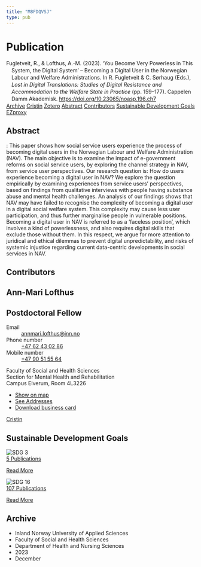 ```yaml
---
title: "M8FDQVSJ"
type: pub
---
```

<h1>Publication</h1>
<article id="csl-bib-container-M8FDQVSJ" class="csl-bib-container">
  <div class="csl-bib-body" style="line-height: 1.35; padding-left: 1em; text-indent:-1em;">
  <div class="csl-entry">Fugletveit, R., &amp; Lofthus, A.-M. (2023). &#x2018;You Become Very Powerless in This System, the Digital System&#x2019; &#x2013; Becoming a Digital User in the Norwegian Labour and Welfare Administrations. In R. Fugletveit &amp; C. S&#xF8;rhaug (Eds.), <i>Lost in Digital Translations: Studies of Digital Resistance and Accommodation to the Welfare State in Practice</i> (pp. 159&#x2013;177). Cappelen Damm Akademisk. <a href="https://doi.org/10.23065/noasp.196.ch7">https://doi.org/10.23065/noasp.196.ch7</a></div>
</div>
  <div class="csl-bib-buttons">
    <a href="#taxonomy-article-M8FDQVSJ" class="csl-bib-button">Archive</a>
    <a href="https://app.cristin.no/results/show.jsf?id=2217231" alt="Cristin URL" class="csl-bib-button">Cristin</a>
    <a href="http://zotero.org/groups/5402882/items/M8FDQVSJ" alt="Zotero URL" class="csl-bib-button">Zotero</a>
    <a href="#abstract-article-M8FDQVSJ" class="csl-bib-button">Abstract</a>
    <a href="#contributors-article-M8FDQVSJ" class="csl-bib-button">Contributors</a>
    <a href="#sdg-article-M8FDQVSJ" class="csl-bib-button">Sustainable Development Goals</a>
    <a href="http://ezproxy.inn.no/login?url=https://doi.org/10.23065/noasp.196.ch7" class="csl-bib-button">EZproxy</a>
  </div>
  <div id="csl-bib-meta-container-M8FDQVSJ"></div>
</article>
<div id="csl-bib-meta-M8FDQVSJ" class="csl-bib-meta">
  <article id="abstract-article-M8FDQVSJ" class="abstract-article">
    <h1>Abstract</h1>
    : This paper shows how social service users experience the process of becoming digital users in the Norwegian Labour and Welfare Administration (NAV). The main objective is to examine the impact of e-government reforms on social service users, by exploring the channel strategy in NAV, from service user perspectives. Our research question is: How do users experience becoming a digital user in NAV? We explore the question empirically by examining experiences from service users’ perspectives, based on findings from qualitative interviews with people having substance abuse and mental health challenges. An analysis of our findings shows that NAV may have failed to recognise the complexity of becoming a digital user in a digital social welfare system. This complexity may cause less user participation, and thus further marginalise people in vulnerable positions. Becoming a digital user in NAV is referred to as a ‘faceless position’, which involves a kind of powerlessness, and also requires digital skills that exclude those without them. In this respect, we argue for more attention to juridical and ethical dilemmas to prevent digital unpredictability, and risks of systemic injustice regarding current data-centric developments in social services in NAV.
  </article>
  <article id="contributors-article-M8FDQVSJ" class="contributors-article">
    <h1>Contributors</h1>
    <div class="personas"> <div class="vrtx-hinn-person-card"> <div class="photo"> <i class="lar la-user-circle missing-person"></i> </div> <div class="info"> <hgroup><h1>Ann-Mari Lofthus</h1> <h2>Postdoctoral Fellow</h2> </hgroup><dl> <dt>Email</dt> <dd> <a href="mailto:annmari.lofthus@inn.no">annmari.lofthus@inn.no</a> </dd> <dt>Phone number</dt> <dd><a href="tel:+4762430286"> +47 62 43 02 86 </a></dd> <dt>Mobile number</dt> <dd><a href="tel:+4790515564"> +47 90 51 55 64 </a></dd> </dl> <p> Faculty of Social and Health Sciences<br> Section for Mental Health and Rehabilitation<br> Campus Elverum, Room 4L3226 </p> <ul class="vrtx-hinn-links"> <li><a href="https://www.google.com/maps?q=60.88177,11.53669">Show on map</a></li> <li><a href="https://www.inn.no/english/find-an-employee/annmari-lofthus.html#vrtx-hinn-addresses">See Addresses</a></li> <li><a href="https://www.inn.no/english/find-an-employee/annmari-lofthus.html?vrtx=vcf">Download business card</a></li> </ul> </div> </div> <a href="https://app.cristin.no/persons/show.jsf?id=425576" alt="Cristin URL" class="personas-cristin">Cristin</a> </div>
  </article>
  <article id="sdg-article-M8FDQVSJ" class="sdg-article">
    <h1>Sustainable Development Goals</h1>
    <div class="sdg-container"><div id="sdg3" class="sdg"> <img src="{{< params subfolder >}}images/sdg/sdg03_en.png" class="image" alt="SDG 3"> <div class="sdg-overlay"> <a href="{{< params subfolder >}}en/archive/?sdg=3#archive" class="sdg-publication-count"><span>5</span> Publications</a> <p><a href="https://sdgs.un.org/goals/goal3" class="sdg-read-more">Read More</a></p> </div> </div> <div id="sdg16" class="sdg"> <img src="{{< params subfolder >}}images/sdg/sdg16_en.png" class="image" alt="SDG 16"> <div class="sdg-overlay"> <a href="{{< params subfolder >}}en/archive/?sdg=16#archive" class="sdg-publication-count"><span>107</span> Publications</a> <p><a href="https://sdgs.un.org/goals/goal16" class="sdg-read-more">Read More</a></p> </div> </div></div>
  </article>
  <article id="taxonomy-article-M8FDQVSJ" class="taxonomy-article">
    <h1>Archive</h1>
    <ul>
      <li>Inland Norway University of Applied Sciences</li>
      <li>Faculty of Social and Health Sciences</li>
      <li>Department of Health and Nursing Sciences</li>
      <li>2023</li>
      <li>December</li>
    </ul>
  </article>
</div>
